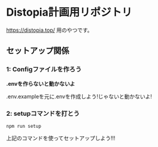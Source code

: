 # Distopia計画用リポジトリ

https://distopia.top/ 用のやつです。

## セットアップ関係

### 1: Configファイルを作ろう

**.envを作らないと動かないよ**

.env.exampleを元に.envを作成しよう!じゃないと動かないよ!

### 2: setupコマンドを打とう

```console
npm run setup
```

上記のコマンドを使ってセットアップしよう!!!
